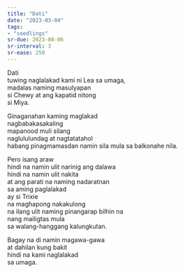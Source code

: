 ```yaml
---
title: "Dati"
date: "2023-03-04"
tags:
- "seedlings"
sr-due: 2023-08-06
sr-interval: 3
sr-ease: 250
---
```


Dati  
tuwing naglalakad kami ni Lea sa umaga,  
madalas naming masulyapan  
si Chewy
at ang kapatid nitong  
si Miya.  

Ginaganahan kaming maglakad  
nagbabakasakaling  
mapanood muli silang  
naglululundag at nagtatatahol  
habang pinagmamasdan namin sila
mula sa balkonahe nila.  

Pero isang araw  
hindi na namin ulit narinig ang dalawa  
hindi na namin ulit nakita  
at ang parati na naming nadaratnan  
sa aming paglalakad  
ay si Trixie  
na maghapong nakakulong  
na ilang ulit naming pinangarap bilhin na  
nang mailigtas mula  
sa walang-hanggang kalungkutan.  

Bagay na di namin magawa-gawa  
at dahilan kung bakit  
hindi na kami naglalakad  
sa umaga.  